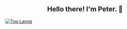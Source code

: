 <h2 align="center">Hello there! I'm Peter. 👋</h2>

[![Top Langs](https://github-readme-stats.vercel.app/api/top-langs/?username=z5208980&layout=compact&bg_color=18191a&title_color=fff)](https://github.com/z5208980)
